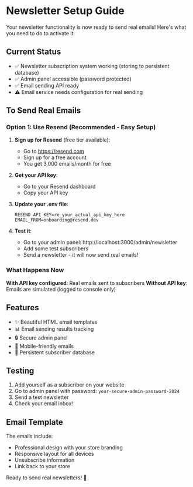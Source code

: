 # Newsletter Setup Guide

Your newsletter functionality is now ready to send real emails! Here's what you need to do to activate it:

## Current Status
- ✅ Newsletter subscription system working (storing to persistent database)
- ✅ Admin panel accessible (password protected)
- ✅ Email sending API ready
- ⚠️ Email service needs configuration for real sending

## To Send Real Emails

### Option 1: Use Resend (Recommended - Easy Setup)

1. **Sign up for Resend** (free tier available):
   - Go to https://resend.com
   - Sign up for a free account
   - You get 3,000 emails/month for free

2. **Get your API key**:
   - Go to your Resend dashboard
   - Copy your API key

3. **Update your .env file**:
   ```
   RESEND_API_KEY=re_your_actual_api_key_here
   EMAIL_FROM=onboarding@resend.dev
   ```

4. **Test it**:
   - Go to your admin panel: http://localhost:3000/admin/newsletter
   - Add some test subscribers
   - Send a newsletter - it will now send real emails!

### What Happens Now

**With API key configured**: Real emails sent to subscribers
**Without API key**: Emails are simulated (logged to console only)

## Features

- ✨ Beautiful HTML email templates
- 📊 Email sending results tracking
- 🔒 Secure admin panel
- 📱 Mobile-friendly emails
- 💾 Persistent subscriber database

## Testing

1. Add yourself as a subscriber on your website
2. Go to admin panel with password: `your-secure-admin-password-2024`
3. Send a test newsletter
4. Check your email inbox!

## Email Template

The emails include:
- Professional design with your store branding
- Responsive layout for all devices  
- Unsubscribe information
- Link back to your store

Ready to send real newsletters! 🚀
